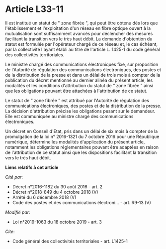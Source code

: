 # Article L33-11

Il est institué un statut de " zone fibrée ", qui peut être obtenu dès lors que l'établissement et l'exploitation d'un réseau
en fibre optique ouvert à la mutualisation sont suffisamment avancés pour déclencher des mesures facilitant la transition
vers le très haut débit. La demande d'obtention du statut est formulée par l'opérateur chargé de ce réseau et, le cas
échéant, par la collectivité l'ayant établi au titre de l'article L. 1425-1 du code général des collectivités territoriales.

Le ministre chargé des communications électroniques fixe, sur proposition de l'Autorité de régulation des communications
électroniques, des postes et de la distribution de la presse et dans un délai de trois mois à compter de la publication du
décret mentionné au dernier alinéa du présent article, les modalités et les conditions d'attribution du statut de “ zone
fibrée ” ainsi que les obligations pouvant être attachées à l'attribution de ce statut.

Le statut de “ zone fibrée ” est attribué par l'Autorité de régulation des communications électroniques, des postes et de la
distribution de la presse. La décision d'attribution précise les obligations pesant sur le demandeur. Elle est communiquée au
ministre chargé des communications électroniques.

Un décret en Conseil d'Etat, pris dans un délai de six mois à compter de la promulgation de la loi n° 2016-1321 du 7 octobre
2016 pour une République numérique, détermine les modalités d'application du présent article, notamment les obligations
réglementaires pouvant être adaptées en raison de l'attribution de ce statut ainsi que les dispositions facilitant la
transition vers le très haut débit.

**Liens relatifs à cet article**

_Cité par_:

  - Décret n°2016-1182 du 30 août 2016 - art. 2
  - Décret n°2018-849 du 4 octobre 2018 (V)
  - Arrêté du 6 décembre 2018 (V)
  - Code des postes et des communications électroni... - art. R9-13 (V)

_Modifié par_:

  - Loi n°2019-1063 du 18 octobre 2019 - art. 3

_Cite_:

  - Code général des collectivités territoriales - art. L1425-1
